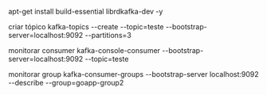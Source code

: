 apt-get install build-essential librdkafka-dev -y

criar tópico
kafka-topics --create --topic=teste --bootstrap-server=localhost:9092 --partitions=3

monitorar consumer
kafka-console-consumer --bootstrap-server=localhost:9092 --topic=teste

monitorar group
kafka-consumer-groups --bootstrap-server localhost:9092 --describe --group=goapp-group2
